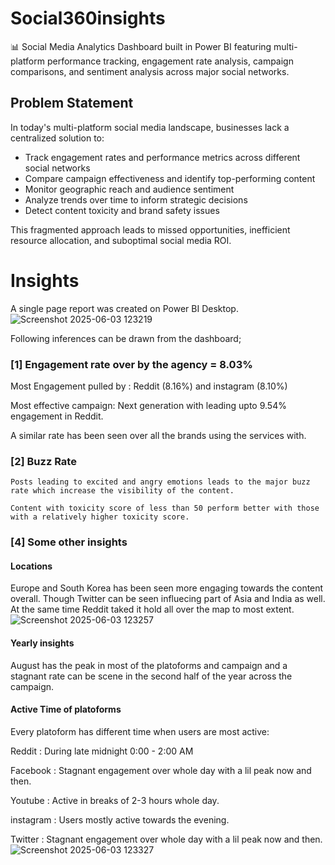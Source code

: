 # Social360insights
📊 Social Media Analytics Dashboard built in Power BI featuring multi-platform performance tracking, engagement rate analysis, campaign comparisons, and sentiment analysis across major social networks.


## Problem Statement

In today's multi-platform social media landscape, businesses lack a centralized solution to:
- Track engagement rates and performance metrics across different social networks
- Compare campaign effectiveness and identify top-performing content
- Monitor geographic reach and audience sentiment
- Analyze trends over time to inform strategic decisions
- Detect content toxicity and brand safety issues

This fragmented approach leads to missed opportunities, inefficient resource allocation, and suboptimal social media ROI.


# Insights
A single page report was created on Power BI Desktop.
![Screenshot 2025-06-03 123219](https://github.com/user-attachments/assets/15e701dc-653b-46eb-b0e5-1009842cf7af)

Following inferences can be drawn from the dashboard;

### [1] Engagement rate over by the agency = 8.03%

   Most Engagement pulled by : Reddit (8.16%) and instagram (8.10%)

   Most effective campaign: Next generation with leading upto 9.54% engagement in Reddit.

   A similar rate has been seen over all the brands using the services with.
           
### [2] Buzz Rate
    
    Posts leading to excited and angry emotions leads to the major buzz rate which increase the visibility of the content.

    Content with toxicity score of less than 50 perform better with those with a relatively higher toxicity score.

 ### [4] Some other insights
 
 #### Locations
 Europe and South Korea has been seen more engaging towards the content overall. 
 Though Twitter can be seen influecing part of Asia and India as well. 
 At the same time Reddit taked it hold all over the map to most extent.
 ![Screenshot 2025-06-03 123257](https://github.com/user-attachments/assets/7aa7e936-42f7-4cc2-a9cb-61f9dd66edd2)



#### Yearly insights
 August has the peak in most of the platoforms and campaign and a stagnant rate can be scene in the second half of the year across the campaign.

#### Active Time of platoforms
Every platoform has different time when users are most active:

Reddit : During late midnight 0:00 - 2:00 AM

Facebook : Stagnant engagement over whole day with a lil peak now and then.

Youtube : Active in breaks of 2-3 hours whole day.

instagram : Users mostly active towards the evening.

Twitter : Stagnant engagement over whole day with a lil peak now and then.
![Screenshot 2025-06-03 123327](https://github.com/user-attachments/assets/2f6f19aa-613e-4ef6-bcbb-97e85d38ca28)

